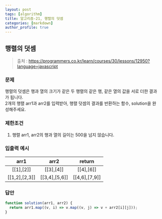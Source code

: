 ```yaml
---
layout: post
tags: [algorithm]
title: 알고리즘-21, 행렬의 덧셈
categories: [markdown]
author_profile: true
---
```


## 행렬의 덧셈

> 출처 : <https://programmers.co.kr/learn/courses/30/lessons/12950?language=javascript>

### 문제

행렬의 덧셈은 행과 열의 크기가 같은 두 행렬의 같은 행, 같은 열의 값을 서로 더한 결과가 됩니다.  
2개의 행렬 arr1과 arr2를 입력받아, 행렬 덧셈의 결과를 반환하는 함수, solution을 완성해주세요.

### 제한조건

1. 행렬 arr1, arr2의 행과 열의 길이는 500을 넘지 않습니다.

### 입출력 예시

|     arr1      |     arr2      |    return     |
| :-----------: | :-----------: | :-----------: |
|   [[1],[2]]   |   [[3],[4]]   |   [[4],[6]]   |
| [[1,2],[2,3]] | [[3,4],[5,6]] | [[4,6],[7,9]] |

### 답안

```javascript
function solution(arr1, arr2) {
  return arr1.map((v, i) => v.map((v, j) => v + arr2[i][j]));
}
```
